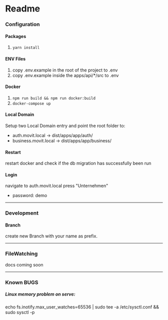 # Readme

### Configuration
#### Packages
1. `yarn install`

#### ENV Files
1. copy .env.example in the root of the project to .env
2. copy .env.example inside the apps/api/*/src to .env

#### Docker 
1. `npm run build && npm run docker:build`
2. `docker-compose up`

#### Local Domain
Setup two Local Domain entry and point the root folder to:
- auth.movit.local -> dist/apps/app/auth/
- business.movit.local -> dist/apps/app/business/

#### Restart
restart docker and check if the db migration has successfully been run

#### Login
navigate to auth.movit.local
press "Unternehmen"
- password: demo 

---

### Development 

#### Branch
create new Branch with your name as prefix.


---

### FileWatching
docs coming soon


---

### Known BUGS
##### Linux memory problem on serve:
echo fs.inotify.max_user_watches=65536 | sudo tee -a /etc/sysctl.conf && sudo sysctl -p
